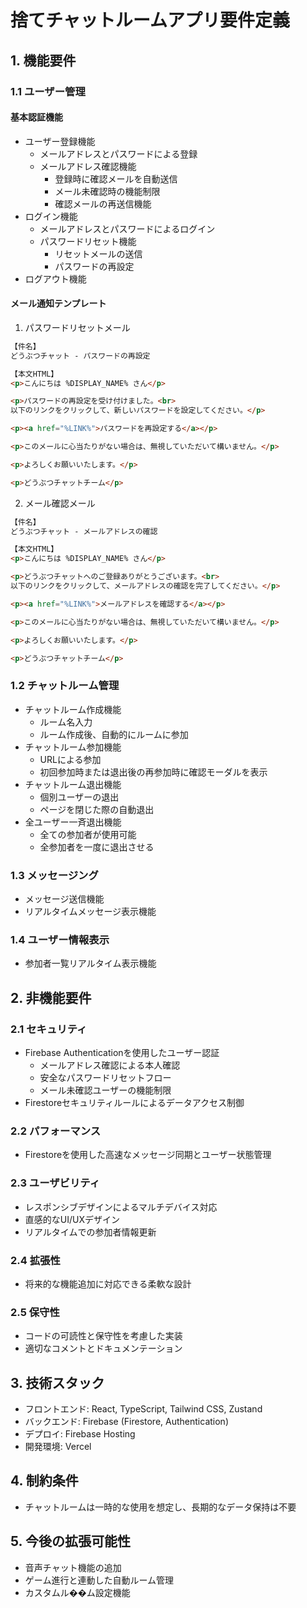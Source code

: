 # 捨てチャットルームアプリ要件定義

## 1. 機能要件

### 1.1 ユーザー管理

#### 基本認証機能
- ユーザー登録機能
  - メールアドレスとパスワードによる登録
  - メールアドレス確認機能
    - 登録時に確認メールを自動送信
    - メール未確認時の機能制限
    - 確認メールの再送信機能
- ログイン機能
  - メールアドレスとパスワードによるログイン
  - パスワードリセット機能
    - リセットメールの送信
    - パスワードの再設定
- ログアウト機能

#### メール通知テンプレート
1. パスワードリセットメール
```html
【件名】
どうぶつチャット - パスワードの再設定

【本文HTML】
<p>こんにちは %DISPLAY_NAME% さん</p>

<p>パスワードの再設定を受け付けました。<br>
以下のリンクをクリックして、新しいパスワードを設定してください。</p>

<p><a href="%LINK%">パスワードを再設定する</a></p>

<p>このメールに心当たりがない場合は、無視していただいて構いません。</p>

<p>よろしくお願いいたします。</p>

<p>どうぶつチャットチーム</p>
```

2. メール確認メール
```html
【件名】
どうぶつチャット - メールアドレスの確認

【本文HTML】
<p>こんにちは %DISPLAY_NAME% さん</p>

<p>どうぶつチャットへのご登録ありがとうございます。<br>
以下のリンクをクリックして、メールアドレスの確認を完了してください。</p>

<p><a href="%LINK%">メールアドレスを確認する</a></p>

<p>このメールに心当たりがない場合は、無視していただいて構いません。</p>

<p>よろしくお願いいたします。</p>

<p>どうぶつチャットチーム</p>
```

### 1.2 チャットルーム管理

- チャットルーム作成機能
  - ルーム名入力
  - ルーム作成後、自動的にルームに参加
- チャットルーム参加機能
  - URLによる参加
  - 初回参加時または退出後の再参加時に確認モーダルを表示
- チャットルーム退出機能
  - 個別ユーザーの退出
  - ページを閉じた際の自動退出
- 全ユーザー一斉退出機能
  - 全ての参加者が使用可能
  - 全参加者を一度に退出させる

### 1.3 メッセージング

- メッセージ送信機能
- リアルタイムメッセージ表示機能

### 1.4 ユーザー情報表示

- 参加者一覧リアルタイム表示機能

## 2. 非機能要件

### 2.1 セキュリティ

- Firebase Authenticationを使用したユーザー認証
  - メールアドレス確認による本人確認
  - 安全なパスワードリセットフロー
  - メール未確認ユーザーの機能制限
- Firestoreセキュリティルールによるデータアクセス制御

### 2.2 パフォーマンス

- Firestoreを使用した高速なメッセージ同期とユーザー状態管理

### 2.3 ユーザビリティ

- レスポンシブデザインによるマルチデバイス対応
- 直感的なUI/UXデザイン
- リアルタイムでの参加者情報更新

### 2.4 拡張性
- 将来的な機能追加に対応できる柔軟な設計

### 2.5 保守性
- コードの可読性と保守性を考慮した実装
- 適切なコメントとドキュメンテーション

## 3. 技術スタック

- フロントエンド: React, TypeScript, Tailwind CSS, Zustand
- バックエンド: Firebase (Firestore, Authentication)
- デプロイ: Firebase Hosting
- 開発環境: Vercel

## 4. 制約条件

- チャットルームは一時的な使用を想定し、長期的なデータ保持は不要

## 5. 今後の拡張可能性

- 音声チャット機能の追加
- ゲーム進行と連動した自動ルーム管理
- カスタムル��ム設定機能
